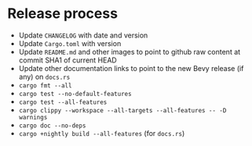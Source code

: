 # Release process

- Update `CHANGELOG` with date and version
- Update `Cargo.toml` with version
- Update `README.md` and other images to point to github raw content at commit SHA1 of current HEAD
- Update other documentation links to point to the new Bevy release (if any) on `docs.rs`
- `cargo fmt --all`
- `cargo test --no-default-features`
- `cargo test --all-features`
- `cargo clippy --workspace --all-targets --all-features -- -D warnings`
- `cargo doc --no-deps`
- `cargo +nightly build --all-features` (for `docs.rs`)
